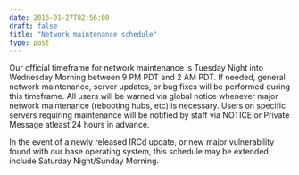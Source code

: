```yaml
--- 
date: 2015-01-27T02:56:00
draft: false
title: "Network maintenance schedule"
type: post
---
```


Our official timeframe for network maintenance is Tuesday Night into Wednesday Morning between  9 PM PDT and 2 AM PDT. If needed, general network maintenance, server updates, or bug fixes will be performed during this timeframe. All users will be warned via global notice whenever major network maintenance (rebooting hubs, etc) is necessary. Users on specific servers requiring maintenance will be notified by staff via NOTICE or Private Message atleast 24 hours in advance.

In the event of a newly released IRCd update, or new major vulnerability found with our base operating system, this schedule may be extended include Saturday Night/Sunday Morning.